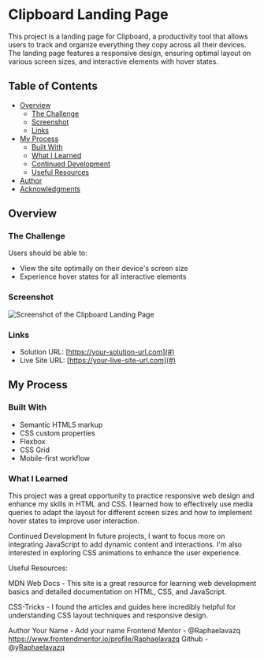 # Clipboard Landing Page

This project is a landing page for Clipboard, a productivity tool that allows users to track and organize everything they copy across all their devices. The landing page features a responsive design, ensuring optimal layout on various screen sizes, and interactive elements with hover states.

## Table of Contents

- [Overview](#overview)
  - [The Challenge](#the-challenge)
  - [Screenshot](#screenshot)
  - [Links](#links)
- [My Process](#my-process)
  - [Built With](#built-with)
  - [What I Learned](#what-i-learned)
  - [Continued Development](#continued-development)
  - [Useful Resources](#useful-resources)
- [Author](#author)
- [Acknowledgments](#acknowledgments)

## Overview

### The Challenge

Users should be able to:

- View the site optimally on their device's screen size
- Experience hover states for all interactive elements

### Screenshot

![Screenshot of the Clipboard Landing Page](./screenshot-clipboard-landing-page.png)

### Links

- Solution URL: [https://your-solution-url.com](#)
- Live Site URL: [https://your-live-site-url.com](#)

## My Process

### Built With

- Semantic HTML5 markup
- CSS custom properties
- Flexbox
- CSS Grid
- Mobile-first workflow

### What I Learned

This project was a great opportunity to practice responsive web design and enhance my skills in HTML and CSS. I learned how to effectively use media queries to adapt the layout for different screen sizes and how to implement hover states to improve user interaction.

Continued Development
In future projects, I want to focus more on integrating JavaScript to add dynamic content and interactions. I'm also interested in exploring CSS animations to enhance the user experience.

Useful Resources:

MDN Web Docs - This site is a great resource for learning web development basics and detailed documentation on HTML, CSS, and JavaScript.

CSS-Tricks - I found the articles and guides here incredibly helpful for understanding CSS layout techniques and responsive design.

Author
Your Name - Add your name
Frontend Mentor - @Raphaelavazq https://www.frontendmentor.io/profile/Raphaelavazq
Github - @y[Raphaelavazq](https://github.com/Raphaelavazq)
